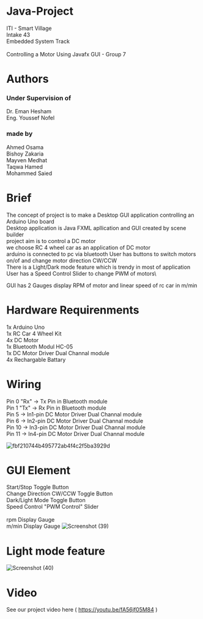 # Java-Project

ITI - Smart Village\
Intake 43\
Embedded System Track\
\
Controlling a Motor Using Javafx GUI - Group 7

# Authors
### Under Supervision of
Dr. Eman Hesham\
Eng. Youssef Nofel

### made by
Ahmed Osama\
Bishoy Zakaria\
Mayven Medhat\
Taqwa Hamed\
Mohammed Saied

# Brief
The concept of project is to make a Desktop GUI application controlling an Arduino Uno board\
Desktop application is Java FXML apllication and GUI created by scene builder\
project aim is to control a DC motor\
we choose RC 4 wheel car as an application of DC motor\
arduino is connected to pc via bluetooth
User has buttons to switch motors on/of and change motor direction CW/CCW\
There is a Light/Dark mode feature which is trendy in most of application\
User has a Speed Control Slider to change PWM of motors\

GUI has 2 Gauges display RPM of motor and linear speed of rc car in m/min

# Hardware Requirenments

1x Arduino Uno\
1x RC Car 4 Wheel Kit\
4x DC Motor\
1x Bluetooth Modul HC-05\
1x DC Motor Driver Dual Channal module\
4x Rechargable Battary

# Wiring

Pin 0 "Rx" -> Tx Pin in Bluetooth module\
Pin 1 "Tx" -> Rx Pin in Bluetooth module\
Pin 5 -> In1-pin DC Motor Driver Dual Channal module\
Pin 6 -> In2-pin DC Motor Driver Dual Channal module\
Pin 10 -> In3-pin DC Motor Driver Dual Channal module\
Pin 11 -> In4-pin DC Motor Driver Dual Channal module

![fbf210744b495772ab4f4c2f5ba3929d](https://user-images.githubusercontent.com/117446840/206028771-376d1b75-3a88-4f5b-acfe-72dd7ac3d0e1.jpg)



# GUI Element

Start/Stop Toggle Button\
Change Direction CW/CCW Toggle Button\
Dark/Light Mode Toggle Button\
Speed Control "PWM Control" Slider\
\
rpm Display Gauge\
m/min Display Gauge
![Screenshot (39)](https://user-images.githubusercontent.com/117446840/206028837-b98c7626-b24b-462f-a734-9bc1cda495a1.png)

# Light mode feature
![Screenshot (40)](https://user-images.githubusercontent.com/117446840/206031033-8829d2d3-ed73-4a5a-9638-8f0316a83f16.png)


# Video
See our project video here ( https://youtu.be/fA56jf05M84 )
